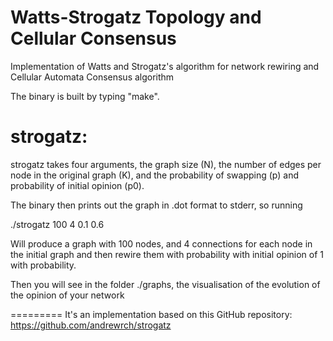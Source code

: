 Watts-Strogatz Topology and Cellular Consensus
========

Implementation of Watts and Strogatz&#39;s algorithm for network rewiring and Cellular Automata Consensus algorithm

The binary is built by typing "make".

strogatz:
=========

strogatz takes four arguments, the graph size (N), the number of edges per node in the original graph (K), and the probability of swapping (p) and probability of initial opinion (p0).

The binary then prints out the graph in .dot format to stderr, so running

./strogatz 100 4 0.1 0.6

Will produce a graph with 100 nodes, and 4 connections for each node in the initial graph and then rewire them with probability with initial opinion of 1 with probability.

Then you will see in the folder ./graphs, the visualisation of the evolution of the opinion of your network

=========
It's an implementation based on this GitHub repository: https://github.com/andrewrch/strogatz